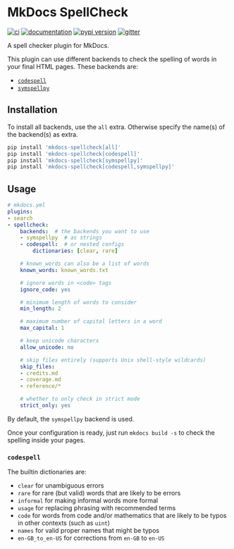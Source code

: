 # MkDocs SpellCheck

[![ci](https://github.com/pawamoy/mkdocs-spellcheck/workflows/ci/badge.svg)](https://github.com/pawamoy/mkdocs-spellcheck/actions?query=workflow%3Aci)
[![documentation](https://img.shields.io/badge/docs-mkdocs-708FCC.svg?style=flat)](https://pawamoy.github.io/mkdocs-spellcheck/)
[![pypi version](https://img.shields.io/pypi/v/mkdocs-spellcheck.svg)](https://pypi.org/project/mkdocs-spellcheck/)
[![gitter](https://badges.gitter.im/join%20chat.svg)](https://app.gitter.im/#/room/#mkdocs-spellcheck:gitter.im)

A spell checker plugin for MkDocs.

This plugin can use different backends
to check the spelling of words in your final HTML pages.
These backends are:

- [`codespell`](https://github.com/codespell-project/codespell)
- [`symspellpy`](https://github.com/mammothb/symspellpy)

## Installation

To install all backends, use the `all` extra. Otherwise specify the name(s) of the backend(s) as extra.

```bash
pip install 'mkdocs-spellcheck[all]'
pip install 'mkdocs-spellcheck[codespell]'
pip install 'mkdocs-spellcheck[symspellpy]'
pip install 'mkdocs-spellcheck[codespell,symspellpy]'
```

## Usage

```yaml
# mkdocs.yml
plugins:
- search
- spellcheck:
    backends:  # the backends you want to use
    - symspellpy  # as strings
    - codespell:  # or nested configs
        dictionaries: [clear, rare]

    # known_words can also be a list of words
    known_words: known_words.txt

    # ignore words in <code> tags
    ignore_code: yes

    # minimum length of words to consider
    min_length: 2

    # maximum number of capital letters in a word
    max_capital: 1

    # keep unicode characters
    allow_unicode: no

    # skip files entirely (supports Unix shell-style wildcards)
    skip_files:
    - credits.md
    - coverage.md
    - reference/*

    # whether to only check in strict mode
    strict_only: yes
```

By default, the `symspellpy` backend is used.

Once your configuration is ready, just run `mkdocs build -s` to check the spelling inside your pages.

### `codespell`

The builtin dictionaries are:

- `clear` for unambiguous errors
- `rare` for rare (but valid) words that are likely to be errors
- `informal` for making informal words more formal
- `usage` for replacing phrasing with recommended terms
- `code` for words from code and/or mathematics that are likely
    to be typos in other contexts (such as `uint`)
- `names` for valid proper names that might be typos
- `en-GB_to_en-US` for corrections from `en-GB` to `en-US`
